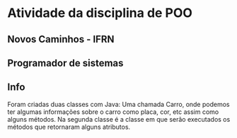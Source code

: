 # Atividade da disciplina de POO
## Novos Caminhos - IFRN
## Programador de sistemas 

## Info
Foram criadas duas classes com Java: Uma chamada Carro, onde 
podemos ter algumas informações sobre o carro como placa, cor, etc
assim como alguns métodos. Na segunda classe é a classe em que serão 
executados os métodos que retornaram alguns atributos.
